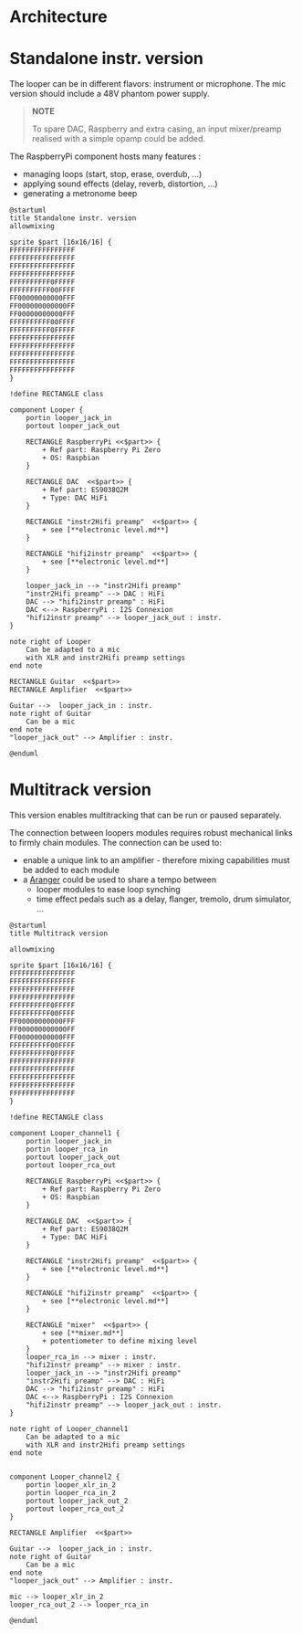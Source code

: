 Architecture
===

# Standalone instr. version
The looper can be in different flavors: instrument or microphone.
The mic version should include a 48V phantom power supply.

> __NOTE__
> 
> To spare DAC, Raspberry and extra casing, an input mixer/preamp realised with a simple opamp could be added.

The RaspberryPi component hosts many features :
* managing loops (start, stop, erase, overdub, ...)
* applying sound effects (delay, reverb, distortion, ...)
* generating a metronome beep

```plantuml
@startuml
title Standalone instr. version
allowmixing

sprite $part [16x16/16] {
FFFFFFFFFFFFFFFF
FFFFFFFFFFFFFFFF
FFFFFFFFFFFFFFFF
FFFFFFFFFFFFFFFF
FFFFFFFFFF0FFFFF
FFFFFFFFFF00FFFF
FF00000000000FFF
FF000000000000FF
FF00000000000FFF
FFFFFFFFFF00FFFF
FFFFFFFFFF0FFFFF
FFFFFFFFFFFFFFFF
FFFFFFFFFFFFFFFF
FFFFFFFFFFFFFFFF
FFFFFFFFFFFFFFFF
FFFFFFFFFFFFFFFF
}

!define RECTANGLE class

component Looper {
    portin looper_jack_in
    portout looper_jack_out
    
    RECTANGLE RaspberryPi <<$part>> {
        + Ref part: Raspberry Pi Zero
        + OS: Raspbian        
    }
    
    RECTANGLE DAC  <<$part>> {
        + Ref part: ES9038Q2M
        + Type: DAC HiFi
    }
    
    RECTANGLE "instr2Hifi preamp"  <<$part>> {
        + see [**electronic level.md**]
    }
    
    RECTANGLE "hifi2instr preamp"  <<$part>> {
        + see [**electronic level.md**]
    }

    looper_jack_in --> "instr2Hifi preamp"
    "instr2Hifi preamp" --> DAC : HiFi
    DAC --> "hifi2instr preamp" : HiFi
    DAC <--> RaspberryPi : I2S Connexion
    "hifi2instr preamp" --> looper_jack_out : instr.
}

note right of Looper
    Can be adapted to a mic
    with XLR and instr2Hifi preamp settings 
end note

RECTANGLE Guitar  <<$part>> 
RECTANGLE Amplifier  <<$part>>

Guitar -->  looper_jack_in : instr.
note right of Guitar
    Can be a mic
end note
"looper_jack_out" --> Amplifier : instr.

@enduml
```


# Multitrack version
This version enables multitracking that can be run or paused separately.

The connection between loopers modules requires robust mechanical links to firmly chain modules.
The connection can be used to:
* enable a unique link to an amplifier - therefore mixing capabilities must be added to each module
* a [Aranger](aranger.md) could be used to share a tempo between  
  * looper modules to ease loop synching
  * time effect pedals such as a delay, flanger, tremolo, drum simulator, ...

```plantuml
@startuml
title Multitrack version

allowmixing

sprite $part [16x16/16] {
FFFFFFFFFFFFFFFF
FFFFFFFFFFFFFFFF
FFFFFFFFFFFFFFFF
FFFFFFFFFFFFFFFF
FFFFFFFFFF0FFFFF
FFFFFFFFFF00FFFF
FF00000000000FFF
FF000000000000FF
FF00000000000FFF
FFFFFFFFFF00FFFF
FFFFFFFFFF0FFFFF
FFFFFFFFFFFFFFFF
FFFFFFFFFFFFFFFF
FFFFFFFFFFFFFFFF
FFFFFFFFFFFFFFFF
FFFFFFFFFFFFFFFF
}

!define RECTANGLE class

component Looper_channel1 {
    portin looper_jack_in
    portin looper_rca_in
    portout looper_jack_out
    portout looper_rca_out
    
    RECTANGLE RaspberryPi <<$part>> {
        + Ref part: Raspberry Pi Zero
        + OS: Raspbian        
    }
    
    RECTANGLE DAC  <<$part>> {
        + Ref part: ES9038Q2M
        + Type: DAC HiFi
    }
    
    RECTANGLE "instr2Hifi preamp"  <<$part>> {
        + see [**electronic level.md**]
    }
    
    RECTANGLE "hifi2instr preamp"  <<$part>> {
        + see [**electronic level.md**]
    }

    RECTANGLE "mixer"  <<$part>> {
        + see [**mixer.md**]
        + potentiometer to define mixing level
    }
    looper_rca_in --> mixer : instr.
    "hifi2instr preamp" --> mixer : instr.
    looper_jack_in --> "instr2Hifi preamp"
    "instr2Hifi preamp" --> DAC : HiFi
    DAC --> "hifi2instr preamp" : HiFi
    DAC <--> RaspberryPi : I2S Connexion
    "hifi2instr preamp" --> looper_jack_out : instr.
}

note right of Looper_channel1
    Can be adapted to a mic
    with XLR and instr2Hifi preamp settings 
end note


component Looper_channel2 {
    portin looper_xlr_in_2
    portin looper_rca_in_2
    portout looper_jack_out_2
    portout looper_rca_out_2
}

RECTANGLE Amplifier  <<$part>>

Guitar -->  looper_jack_in : instr.
note right of Guitar
    Can be a mic
end note
"looper_jack_out" --> Amplifier : instr.

mic --> looper_xlr_in_2
looper_rca_out_2 --> looper_rca_in

@enduml
```

